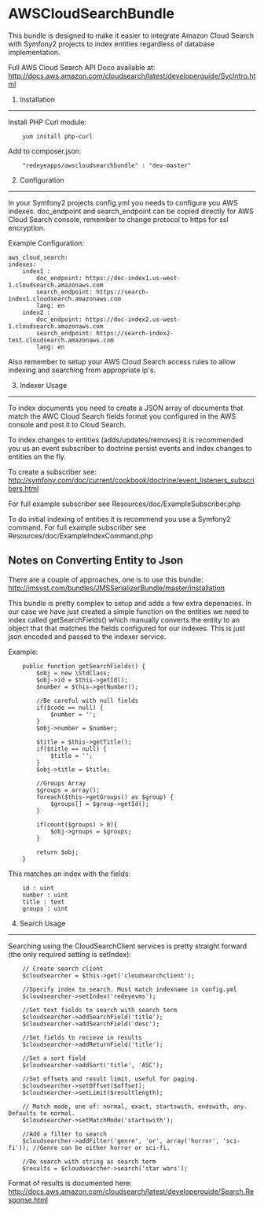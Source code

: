 AWSCloudSearchBundle
====================

This bundle is designed to make it easier to integrate Amazon Cloud Search with Symfony2 projects to index entities regardless of database implementation.

Full AWS Cloud Search API Doco available at:
http://docs.aws.amazon.com/cloudsearch/latest/developerguide/SvcIntro.html

1) Installation
---------------
Install PHP Curl module:

        yum install php-curl

Add to composer.json:

        "redeyeapps/awscloudsearchbundle" : "dev-master"

2) Configuration
---------------
In your Symfony2 projects config.yml you needs to configure you AWS indexes. 
doc_endpoint and search_endpoint can be copied directly for AWS Cloud Search console, remember to change protocol to https for ssl encryption.

Example Configuration:

	aws_cloud_search: 
    indexes: 
        index1 :
            doc_endpoint: https://doc-index1.us-west-1.cloudsearch.amazonaws.com
            search_endpoint: https://search-index1.cloudsearch.amazonaws.com
            lang: en
        index2 :
            doc_endpoint: https://doc-index2.us-west-1.cloudsearch.amazonaws.com
            search_endpoint: https://search-index2-test.cloudsearch.amazonaws.com
            lang: en

Also remember to setup your AWS Cloud Search access rules to allow indexing and searching from appropriate ip's. 

3) Indexer Usage
--------------
To index documents you need to create a JSON array of documents that match the AWC Cloud Search fields format you configured in the AWS console and post it to Cloud Search.

To index changes to entities (adds/updates/removes) it is recommended you us an event subscriber to doctrine persist events and index changes to entities on the fly.

To create a subscriber see:
http://symfony.com/doc/current/cookbook/doctrine/event_listeners_subscribers.html

For full example subscriber see Resources/doc/ExampleSubscriber.php
        
To do initial indexing of entities it is recommend you use a Symfony2 command.
For full example subscriber see Resources/doc/ExampleIndexCommand.php

## Notes on Converting Entity to Json
There are a couple of approaches, one is to use this bundle:
http://jmsyst.com/bundles/JMSSerializerBundle/master/installation

This bundle is pretty complex to setup and adds a few extra depenacies. In our case we have just created a simple function on the entities we need to index called getSearchFields() which manually converts the entity to an object that that matches the fields configured for our indexes. This is just json encoded and passed to the indexer service.

Example:

        public function getSearchFields() {
            $obj = new \StdClass;
            $obj->id = $this->getId();
            $number = $this->getNumber();

            //Be careful with null fields
            if($code == null) {
                $number = '';
            }
            $obj->number = $number;

            $title = $this->getTitle();
            if($title == null) {
                $title = '';
            }
            $obj->title = $title;

            //Groups Array
            $groups = array();
            foreach($this->getGroups() as $group) {
                $groups[] = $group->getId();
            }

            if(count($groups) > 0){
                $obj->groups = $groups;
            }

            return $obj;
        }

This matches an index with the fields:

        id : uint
        number : uint
        title : text
        groups : uint

4) Search Usage
--------------
Searching using the CloudSearchClient services is pretty straight forward (the only required setting is setIndex):

        // Create search client
        $cloudsearcher = $this->get('cloudsearchclient');

        //Specify index to search. Must match indexname in config.yml
        $cloudsearcher->setIndex('redeyevms');

        //Set text fields to search with search term
        $cloudsearcher->addSearchField('title');
        $cloudsearcher->addSearchField('desc');

        //Set fields to recieve in results
        $cloudsearcher->addReturnField('title');

        //Set a sort field
        $cloudsearcher->addSort('title', 'ASC');

        //Set offsets and result limit, useful for paging.
        $cloudsearcher->setOffset($offset);
        $cloudsearcher->setLimit($resultlength);

        // Match mode, one of: normal, exact, startswith, endswith, any. Defaults to normal.
        $cloudsearcher->setMatchMode('startswith');

        //Add a filter to search
        $cloudsearcher->addFilter('genre', 'or', array('horror', 'sci-fi')); //Genre can be either horror or sci-fi.

        //Do search with string as search term
        $results = $cloudsearcher->search('star wars');      


Format of results is documented here:
http://docs.aws.amazon.com/cloudsearch/latest/developerguide/Search.Response.html



